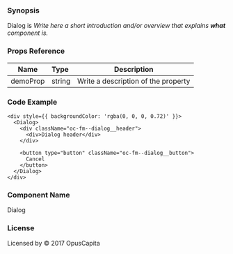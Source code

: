 ### Synopsis

Dialog is 
*Write here a short introduction and/or overview that explains **what** component is.*

### Props Reference

| Name                           | Type                    | Description                                                 |
| ------------------------------ | :---------------------- | ----------------------------------------------------------- |
| demoProp                       | string                  | Write a description of the property                         |

### Code Example

```
<div style={{ backgroundColor: 'rgba(0, 0, 0, 0.72)' }}>
  <Dialog>
    <div className="oc-fm--dialog__header">
      <div>Dialog header</div>
    </div>
  
    <button type="button" className="oc-fm--dialog__button">
      Cancel
    </button>
  </Dialog>
</div>
```

### Component Name

Dialog

### License

Licensed by © 2017 OpusCapita

